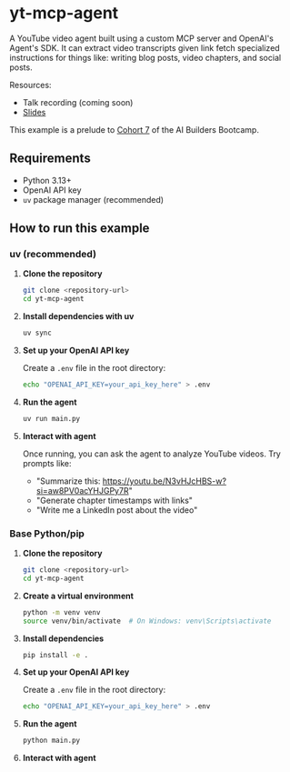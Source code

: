 # yt-mcp-agent
A YouTube video agent built using a custom MCP server and OpenAI's Agent's SDK. It can extract video transcripts given link fetch specialized instructions for things like: writing blog posts, video chapters, and social posts.

Resources:
- Talk recording (coming soon)
- [Slides](https://drive.google.com/file/d/1id7V9nrNetW72k6vERS6oTy0bW0wEloo/view?usp=sharing)

This example is a prelude to [Cohort 7](https://github.com/ShawhinT/AI-Builders-Bootcamp-7/tree/main) of the AI Builders Bootcamp.

## Requirements

- Python 3.13+
- OpenAI API key
- `uv` package manager (recommended)

## How to run this example

### uv (recommended)

1. **Clone the repository**
   ```bash
   git clone <repository-url>
   cd yt-mcp-agent
   ```

2. **Install dependencies with uv**
   ```bash
   uv sync
   ```

3. **Set up your OpenAI API key**
   
   Create a `.env` file in the root directory:
   ```bash
   echo "OPENAI_API_KEY=your_api_key_here" > .env
   ```

4. **Run the agent**
   ```bash
   uv run main.py
   ```

5. **Interact with agent**
   
   Once running, you can ask the agent to analyze YouTube videos. Try prompts like:
   - "Summarize this: https://youtu.be/N3vHJcHBS-w?si=aw8PV0acYHJGPy7R"
   - "Generate chapter timestamps with links"
   - "Write me a LinkedIn post about the video"

### Base Python/pip

1. **Clone the repository**
   ```bash
   git clone <repository-url>
   cd yt-mcp-agent
   ```

2. **Create a virtual environment**
   ```bash
   python -m venv venv
   source venv/bin/activate  # On Windows: venv\Scripts\activate
   ```

3. **Install dependencies**
   ```bash
   pip install -e .
   ```

4. **Set up your OpenAI API key**
   
   Create a `.env` file in the root directory:
   ```bash
   echo "OPENAI_API_KEY=your_api_key_here" > .env
   ```

5. **Run the agent**
   ```bash
   python main.py
   ```

6. **Interact with agent**
